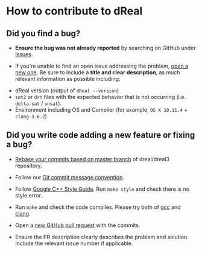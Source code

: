 How to contribute to dReal
===================================

Did you find a bug?
-------------------

* **Ensure the bug was not already reported** by searching on GitHub under [Issues](https://github.com/dreal/dreal3/issues).

* If you're unable to find an open issue addressing the problem, [open a new one](https://github.com/dreal/dreal3/issues/new). Be sure to include a **title and clear description**, as much relevant information as possible including:

 - dReal version (output of `dReal --version`)
 - `smt2` or `drh` files with the expected behavior that is not occurring (i.e. `delta-sat` / `unsat`).
 - Environment including OS and Compiler (for example, `OS X 10.11.4` + `clang-3.6.2`)

Did you write code adding a new feature or fixing a bug?
---------------------------------------------------------

* [Rebase your commits based on master branch][git-rebase] of dreal/dreal3 repository.

* Follow our [Git commit message convention][git-commit-msg-convention].

* Follow [Google C++ Style Guide](https://google.github.io/styleguide/cppguide.html). Run `make style` and check there is no style error.

* Run `make` and check the code compiles. Please try both of [gcc](https://gcc.gnu.org/) and [clang](http://clang.llvm.org/).

* Open a [new GitHub pull request](https://github.com/dreal/dreal3/pull/new/master) with the commits.

* Ensure the PR description clearly describes the problem and solution. Include the relevant issue number if applicable.

[git-rebase]: https://robots.thoughtbot.com/git-interactive-rebase-squash-amend-rewriting-history
[git-commit-msg-convention]: https://github.com/dreal/dreal3/blob/master/doc/commit_convention.md
